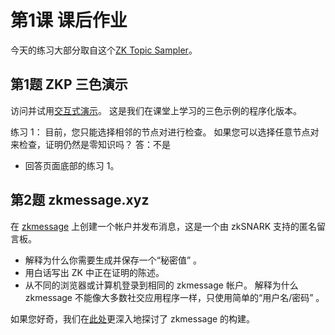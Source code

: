 # 第1课 课后作业

今天的练习大部分取自这个[ZK Topic Sampler](https://learn.0xparc.org/materials/circom/prereq-materials/topic-sampler/)。

## 第1题 ZKP 三色演示

访问并试用[交互式演示](https://zkshanghai.xyz/interactive/graph.html)。 这是我们在课堂上学习的三色示例的程序化版本。

练习 1： 目前，您只能选择相邻的节点对进行检查。 如果您可以选择任意节点对来检查，证明仍然是零知识吗？
答：不是
- 回答页面底部的练习 1。

## 第2题 zkmessage.xyz

在 [zkmessage](https://zkmessage.xyz) 上创建一个帐户并发布消息，这是一个由 zkSNARK 支持的匿名留言板。
- 解释为什么你需要生成并保存一个“秘密值” 。
- 用白话写出 ZK 中正在证明的陈述。
- 从不同的浏览器或计算机登录到相同的 zkmessage 帐户。 解释为什么 zkmessage 不能像大多数社交应用程序一样，只使用简单的“用户名/密码” 。

如果您好奇，我们在[此处](https://0xparc.org/blog/zk-group-sigs)更深入地探讨了 zkmessage 的构建。
